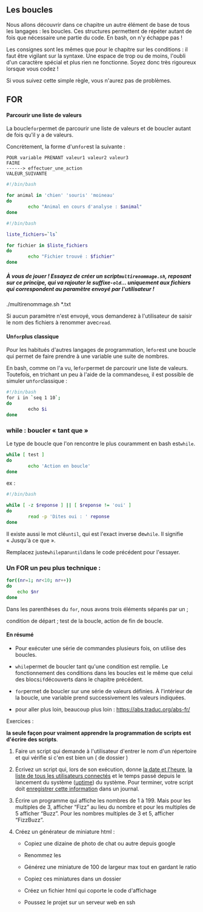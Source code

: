 ## Les boucles

Nous allons 
découvrir dans ce chapitre un autre élément de base de tous les 
langages : les boucles. Ces structures permettent de répéter autant de 
fois que nécessaire une partie du code. En bash, on n'y échappe pas !

Les
 consignes sont les mêmes que pour le chapitre sur les conditions : il 
faut être vigilant sur la syntaxe. Une espace de trop ou de moins, 
l'oubli d'un caractère spécial et plus rien ne fonctionne. Soyez donc 
très rigoureux lorsque vous codez !

Si vous suivez cette simple règle, vous n'aurez pas de problèmes.

## FOR

#### Parcourir une liste de valeurs

La boucle`for`permet de parcourir une liste de valeurs et de boucler autant de fois qu'il y a de valeurs.

Concrètement, la forme d'un`for`est la suivante :

```
POUR variable PRENANT valeur1 valeur2 valeur3
FAIRE
------> effectuer_une_action
VALEUR_SUIVANTE
```

```bash
#!/bin/bash

for animal in 'chien' 'souris' 'moineau'
do
        echo "Animal en cours d'analyse : $animal"
done
```

```bash
#!/bin/bash

liste_fichiers=`ls`

for fichier in $liste_fichiers
do
        echo "Fichier trouvé : $fichier"
done
```

##### **À vous de jouer !** Essayez de créer un script`multirenommage.sh`, reposant sur ce principe, qui va rajouter le suffixe`-old`… uniquement aux fichiers qui correspondent au paramètre envoyé par l'utilisateur !

./multirenommage.sh *.txt

Si aucun paramètre n'est envoyé, vous demanderez à l'utilisateur de saisir le nom des fichiers à renommer avec`read`.

#### Un`for`plus classique

Pour les habitués d'autres langages de programmation, le`for`est une boucle qui permet de faire prendre à une variable une suite de nombres.

En bash, comme on l'a vu, le`for`permet de parcourir une liste de valeurs. Toutefois, en trichant un peu à l'aide de la commande`seq`, il est possible de simuler un`for`classique :

```bash
#!/bin/bash
for i in `seq 1 10`;
do
        echo $i
done
```

### while : boucler « tant que »

Le type de boucle que l'on rencontre le plus couramment en bash est`while`.

```bash
while [ test ]
do
        echo 'Action en boucle'
done
```

ex :

```bash
#!/bin/bash

while [ -z $reponse ] || [ $reponse != 'oui' ]
do
        read -p 'Dites oui : ' reponse
done
```

Il existe aussi le mot clé`until`, qui est l'exact inverse de`while`. Il signifie « Jusqu'à ce que ».  

Remplacez juste`while`par`until`dans le code précédent pour l'essayer.

### Un FOR un peu plus technique :

```bash
for((nr=1; nr<10; nr++))
do
	echo $nr
done
```

Dans les parenthèses du `for`, nous avons trois éléments séparés par un ;

condition de départ ; test de la boucle, action de fin de boucle.

#### En résumé

- Pour exécuter une série de commandes plusieurs fois, on utilise des boucles.

- `while`permet de boucler tant qu'une condition est remplie. Le fonctionnement des conditions dans les boucles est le même que celui des blocs`if`découverts dans le chapitre précédent.

- `for`permet de boucler sur une série de valeurs définies. À l'intérieur de la 
  boucle, une variable prend successivement les valeurs indiquées.

- pour aller plus loin, beaucoup plus loin : https://abs.traduc.org/abs-fr/



Exercices :

**la seule façon pour vraiment apprendre la
 programmation de scripts est d'écrire des
 scripts**.

1. Faire un script qui demande à l'utilisateur d'entrer le nom d'un répertoire et qui vérifie si c'en est bien un ( de dossier )

2. Écrivez un script qui, lors de son exécution, donne [la date et l'heure](https://abs.traduc.org/abs-fr/ch16s03.html#dateref),
    [la liste de tous les utilisateurs connectés](https://abs.traduc.org/abs-fr/ch17.html#whoref) et le temps passé depuis le
    lancement du système ([uptime](https://abs.traduc.org/abs-fr/ch17.html#uptimeref)) du système. Pour terminer,
    votre script doit [enregistrer cette information](https://abs.traduc.org/abs-fr/ch20.html#ioredirref) dans
    un journal.

3. Écrire un programme qui affiche les nombres de 1 à 199. Mais pour les multiples de 3, afficher “Fizz” au lieu du nombre et pour les multiples de 5 afficher “Buzz”. Pour les nombres multiples de 3 et 5, afficher “FizzBuzz”.

4. Créez un générateur de miniature html : 
   
   - Copiez une dizaine de photo de chat ou autre depuis google
   
   - Renommez les
   
   - Générez une miniature de 100 de largeur max tout en gardant le ratio 
   
   - Copiez ces miniatures dans un dossier 
   
   - Créez un fichier html qui coporte le code d'affichage
   
   - Poussez le projet sur un serveur web en ssh





